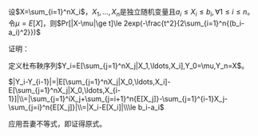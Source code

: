 设$X=\sum_{i=1}^nX_i$，$X_1,\ldots,X_n$是独立随机变量且$a_i\le X_i\le b_i,\forall1\le i\le n$。令$\mu=E[X]$，则$Pr[|X-\mu|\ge t]\le 2exp(-\frac{t^2}{2\sum_{i=1}^n{(b_i-a_i)^2}})$



证明：

定义杜布鞅序列$Y_i=E[\sum_{j=1}^nX_j|X_1,\ldots,X_i],Y_0=\mu,Y_n=X$。

$|Y_i-Y_{i-1}|=|E[\sum_{j=1}^nX_j|X_0,\ldots,X_i]-E[\sum_{j=1}^nX_j|X_0,\ldots,X_{i-1}]|\\=|\sum_{j=1}^iX_j+\sum_{j=i+1}^n{E[X_j]}-\sum_{j=1}^{i-1}X_j-\sum_{j=i}^n{E[X_j]}|\\=|X_i-E[X_i]|\\\le b_i-a_i$

应用吾妻不等式，即证得原式。